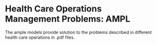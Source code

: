 # Health Care Operations Management Problems: AMPL

The ample models provide solution to the problems described in different health care operations in .pdf files.
